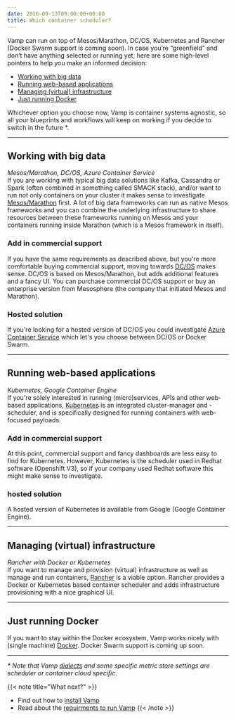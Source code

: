```yaml
---
date: 2016-09-13T09:00:00+00:00
title: Which container scheduler?
---
```

Vamp can run on top of Mesos/Marathon, DC/OS, Kubernetes and Rancher (Docker Swarm support is coming soon). In case you’re “greenfield” and don’t have anything selected or running yet, here are some high-level pointers to help you make an informed decision: 

* [Working with big data](/documentation/how-vamp-works/which-container-scheduler/#working-with-big-data)
* [Running web-based applications](/documentation/how-vamp-works/which-container-scheduler/#running-web-based-applications)
* [Managing (virtual) infrastructure](/documentation/how-vamp-works/which-container-scheduler/#managing-virtual-infrastructure)
* [Just running Docker](/documentation/how-vamp-works/which-container-scheduler/#just-running-docker)

Whichever option you choose now, Vamp is container systems agnostic, so all your blueprints and workflows will keep on working if you decide to switch in the future *.

-------

## Working with big data
_Mesos/Marathon, DC/OS, Azure Container Service_  
If you are working with typical big data solutions like Kafka, Cassandra or Spark (often combined in something called SMACK stack), and/or want to run not only containers on your cluster it makes sense to investigate [Mesos/Marathon](/documentation/installation/mesos-marathon/) first. A lot of big data frameworks can run as native Mesos frameworks and you can combine the underlying infrastructure to share resources between these frameworks running on Mesos and your containers running inside Marathon (which is a Mesos framework in itself).

### Add in commercial support
If you have the same requirements as described above, but you're more comfortable buying commercial support, moving towards [DC/OS](/documentation/installation/dcos/) makes sense. DC/OS is based on Mesos/Marathon, but adds additional features and a fancy UI. You can purchase commercial DC/OS support or buy an enterprise version from Mesosphere (the company that initiated Mesos and Marathon).

### Hosted solution
If you're looking for a hosted version of DC/OS you could investigate [Azure Container Service](/documentation/installation/azure-container-service/) which let's you choose between DC/OS or Docker Swarm.

-------

## Running web-based applications
_Kubernetes, Google Container Engine_  
If you're solely interested in running (micro)services, APIs and other web-based applications, [Kubernetes](/documentation/installation/kubernetes/) is an integrated cluster-manager and -scheduler, and is specifically designed for running containers with web-focused payloads. 

### Add in commercial support
At this point, commercial support and fancy dashboards are less easy to find for Kubernetes. However, Kubernetes is the scheduler used in Redhat software (Openshift V3), so if your company used Redhat software this might make sense to investigate.

### hosted solution
A hosted version of Kubernetes is available from Google (Google Container Engine). 

-------

## Managing (virtual) infrastructure
_Rancher with Docker or Kubernetes_  
If you want to manage and provision (virtual) infrastructure as well as manage and run containers, [Rancher](/documentation/installation/rancher/) is a viable option. Rancher provides a Docker or Kubernetes based container scheduler and adds infrastructure provisioning with a nice graphical UI.

-------

## Just running Docker
If you want to stay within the Docker ecosystem, Vamp works nicely with (single machine) [Docker](/documentation/installation/docker/). Docker Swarm support is coming up soon.

-------
  
_* Note that Vamp [dialects](/documentation/using-vamp/blueprints#dialects) and some specific metric store settings are scheduler or container cloud specific._

{{< note title="What next?" >}}
* Find out how to [install Vamp](/documentation/installation) 
* Read about the [requirments to run Vamp](/documentation/how-vamp-works/requirements) 
{{< /note >}}